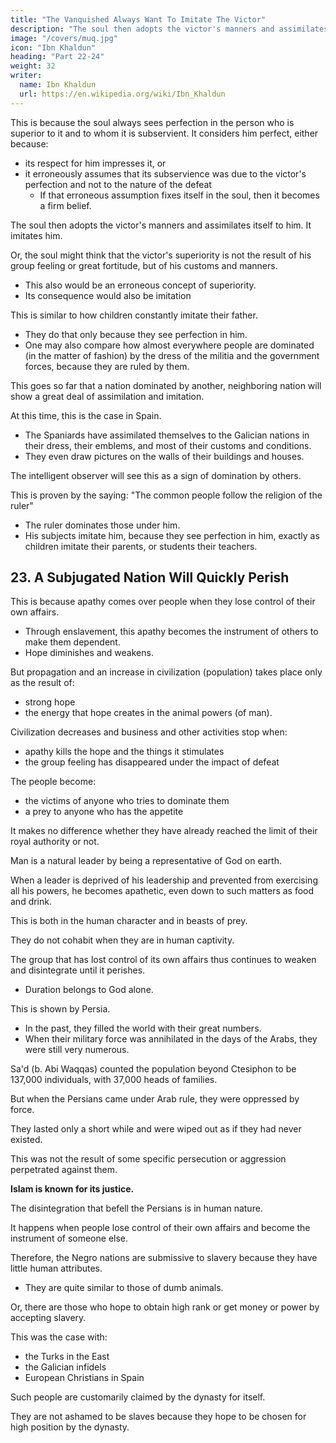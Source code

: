 ```yaml
---
title: "The Vanquished Always Want To Imitate The Victor"
description: "The soul then adopts the victor's manners and assimilates itself to him. It imitates him"
image: "/covers/muq.jpg"
icon: "Ibn Khaldun"
heading: "Part 22-24"
weight: 32
writer:
  name: Ibn Khaldun
  url: https://en.wikipedia.org/wiki/Ibn_Khaldun
---
```



<!-- ## 22. The vanquished always want to imitate the victor in his distinctive marks, dress, etc -->


This is because the soul always sees perfection in the person who is superior to it and to whom it is subservient. It considers him perfect, either because:
- its respect for him impresses it, or
- it erroneously assumes that its subservience was due to the victor's perfection and not to the nature of the defeat 
  - If that erroneous assumption fixes itself in the soul, then it becomes a firm belief. 

The soul then adopts the victor's manners and assimilates itself to him. It imitates him.

Or, the soul might think that the victor's superiority is not the result of his group feeling or great fortitude, but of his customs and manners. 
- This also would be an erroneous concept of superiority.
- Its consequence would also be imitation

<!-- Therefore, the vanquished imitat themselves to the victor in the use and style of dress, mounts, and weapons, indeed, in everything. -->

This is similar to <!-- In this connection, one may compare --> how children constantly imitate their father. 
- They do that only because they see perfection in him. 
- One may also compare how almost everywhere people are dominated (in the matter of fashion) by the dress of the militia and the government forces, because they are ruled by them. 

This goes so far that a nation dominated by another, neighboring nation will show a great deal of assimilation and imitation. 

At this time, this is the case in Spain. 
- The Spaniards have assimilated themselves to the Galician nations in their dress, their emblems, and most of their customs and conditions. 
- They even draw pictures on the walls of their buildings and houses. 

The intelligent observer will see this as a sign of domination by others.

This is proven by the saying: "The common people follow the religion of the ruler"  
- The ruler dominates those under him.
- His subjects imitate him, because they see perfection in him, exactly as children imitate their parents, or students their teachers.



<!-- ## 23. A nation that has been defeated and come under the rule of another nation will quickly perish.  -->

## 23. A Subjugated Nation Will Quickly Perish

This is because apathy comes over people when they lose control of their own affairs.
- Through enslavement, this apathy becomes the instrument of others to make them dependent.  
- Hope diminishes and weakens.

But propagation and an increase in civilization (population) takes place only as the result of:
- strong hope
- the energy that hope creates in the animal powers (of man). 


Civilization decreases and business and other activities stop when:
- apathy kills the hope and the things it stimulates 
- the group feeling has disappeared under the impact of defeat

<!-- With their strength dwindling under the impact of defeat, people become unable to defend themselves.  -->

The people become:
- the victims of anyone who tries to dominate them
- a prey to anyone who has the appetite

It makes no difference whether they have already reached the limit of their royal authority or not.

<!-- Here, we possibly learn another secret, namely, that  -->

Man is a natural leader by being a representative of God on earth. 

When a leader is deprived of his leadership and prevented from exercising all his powers, he becomes apathetic, even down to such matters as food and drink. 

This is both in the human character and in beasts of prey. 

<!-- A similar observation may be made with regard to beasts .  -->

They do not cohabit when they are in human captivity. 

The group that has lost control of its own affairs thus continues to weaken and disintegrate until it perishes.
- Duration belongs to God alone.

This is shown by Persia.
- In the past, they filled the world with their great numbers.
- When their military force was annihilated in the days of the Arabs, they were still very numerous. 

Sa'd (b. Abi Waqqas) counted the population beyond Ctesiphon to be 137,000 individuals, with 37,000 heads of families. 

But when the Persians came under Arab rule, they were oppressed by force.

They lasted only a short while and were wiped out as if they had never existed.

This was not the result of some specific persecution or aggression perpetrated against them. 

**Islam is known for its justice.** 

The disintegration that befell the Persians is in human nature. 

It happens when people lose control of their own affairs and become the instrument of someone else.

Therefore, the Negro nations are submissive to slavery because they have little human attributes. 
- They are quite similar to those of dumb animals. 

<!-- 137 -->

Or, there are those who hope to obtain high rank or get money or power by accepting slavery.

This was the case with:
- the Turks in the East
- the Galician infidels 
- European Christians in Spain

Such people are customarily claimed by the dynasty for itself. 

They are not ashamed to be slaves because they hope to be chosen for high position by the dynasty. 

<!-- And God knows better. -->
